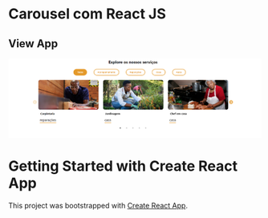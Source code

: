 # Carousel com React JS


## View App
<img src="https://raw.githubusercontent.com/EmanuelJorge3MA/Carousel-ft-ReactJS/master/src/features/carousel/img/carousel.png" align="center"  >

# Getting Started with Create React App

This project was bootstrapped with [Create React App](https://github.com/facebook/create-react-app).
